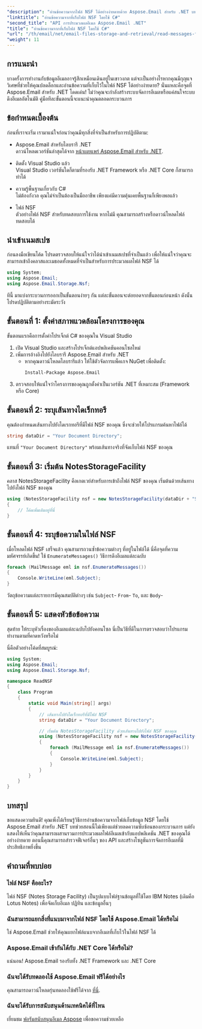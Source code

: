 ```yaml
---
"description": "อ่านข้อความจากไฟล์ NSF ได้อย่างง่ายดายด้วย Aspose.Email สำหรับ .NET บทช่วยสอนแบบทีละขั้นตอนนี้ช่วยลดความยุ่งยากในการดึงข้อมูลอีเมลด้วยตัวอย่าง C# ที่ใช้ได้จริง"
"linktitle": "อ่านข้อความจากที่เก็บไฟล์ NSF โดยใช้ C#"
"second_title": "API การประมวลผลอีเมล Aspose.Email .NET"
"title": "อ่านข้อความจากที่เก็บไฟล์ NSF โดยใช้ C#"
"url": "/th/email/net/email-files-storage-and-retrieval/read-messages-from-nsf-files-storage/"
"weight": 11
---
```


## การแนะนำ

บางครั้งการทำงานกับข้อมูลอีเมลอาจรู้สึกเหมือนเดินอยู่ในเขาวงกต แต่จะเป็นอย่างไรหากคุณมีกุญแจวิเศษที่ช่วยให้คุณปลดล็อกและอ่านข้อความที่เก็บไว้ในไฟล์ NSF ได้อย่างง่ายดาย? นั่นแหละคือจุดที่ Aspose.Email สำหรับ .NET โดดเด่น! ไม่ว่าคุณจะกำลังสร้างระบบจัดการอีเมลหรือแค่สนใจระบบดึงอีเมลอัตโนมัติ คู่มือทีละขั้นตอนนี้จะแนะนำคุณตลอดกระบวนการ

## ข้อกำหนดเบื้องต้น

ก่อนที่เราจะเริ่ม เรามาแน่ใจก่อนว่าคุณมีทุกสิ่งที่จำเป็นสำหรับการปฏิบัติตาม:

- Aspose.Email สำหรับไลบรารี .NET  
  ดาวน์โหลดเวอร์ชันล่าสุดได้จาก [หน้าเผยแพร่ Aspose.Email สำหรับ .NET](https://releases-aspose.com/email/net/).

- ติดตั้ง Visual Studio แล้ว  
  Visual Studio เวอร์ชันใดก็ตามที่รองรับ .NET Framework หรือ .NET Core ก็สามารถทำได้

- ความรู้พื้นฐานเกี่ยวกับ C#  
  ไม่ต้องกังวล คุณไม่จำเป็นต้องเป็นมืออาชีพ เพียงแค่มีความคุ้นเคยพื้นฐานก็เพียงพอแล้ว

- ไฟล์ NSF  
  ตัวอย่างไฟล์ NSF สำหรับทดสอบการใช้งาน หากไม่มี คุณสามารถสร้างหรือดาวน์โหลดไฟล์ทดสอบได้

## นำเข้าเนมสเปซ

ก่อนลงมือเขียนโค้ด โปรดตรวจสอบให้แน่ใจว่าได้นำเข้าเนมสเปซที่จำเป็นแล้ว เพื่อให้แน่ใจว่าคุณจะสามารถเข้าถึงคลาสและเมธอดทั้งหมดที่จำเป็นสำหรับการประมวลผลไฟล์ NSF ได้

```csharp
using System;
using Aspose.Email;
using Aspose.Email.Storage.Nsf;
```

ทีนี้ มาแบ่งกระบวนการออกเป็นขั้นตอนง่ายๆ กัน แต่ละขั้นตอนจะต่อยอดจากขั้นตอนก่อนหน้า ดังนั้นโปรดปฏิบัติตามอย่างระมัดระวัง

## ขั้นตอนที่ 1: ตั้งค่าสภาพแวดล้อมโครงการของคุณ

ขั้นตอนแรกคือการตั้งค่าโปรเจ็กต์ C# ของคุณใน Visual Studio

1. เปิด Visual Studio และสร้างโปรเจ็กต์แอปพลิเคชันคอนโซลใหม่
2. เพิ่มการอ้างอิงไปยังไลบรารี Aspose.Email สำหรับ .NET
   - หากคุณดาวน์โหลดไลบรารีแล้ว ให้ใช้ตัวจัดการแพ็คเกจ NuGet เพื่อติดตั้ง:
     ```bash
     Install-Package Aspose.Email
     ```
3. ตรวจสอบให้แน่ใจว่าโครงการของคุณถูกตั้งค่าเป็นเวอร์ชัน .NET ที่เหมาะสม (Framework หรือ Core)

## ขั้นตอนที่ 2: ระบุเส้นทางไดเร็กทอรี

คุณต้องกำหนดเส้นทางไปยังไดเรกทอรีที่มีไฟล์ NSF ของคุณ ซึ่งจะช่วยให้โปรแกรมค้นหาไฟล์ได้

```csharp
string dataDir = "Your Document Directory";
```

แทนที่ `"Your Document Directory"` พร้อมเส้นทางจริงที่จัดเก็บไฟล์ NSF ของคุณ

## ขั้นตอนที่ 3: เริ่มต้น NotesStorageFacility

คลาส NotesStorageFacility คือเกตเวย์สำหรับการเข้าถึงไฟล์ NSF ของคุณ เริ่มต้นด้วยเส้นทางไปยังไฟล์ NSF ของคุณ

```csharp
using (NotesStorageFacility nsf = new NotesStorageFacility(dataDir + "SampleNSF.nsf"))
{
    // โค้ดเพิ่มเติมอยู่ที่นี่
}
```

## ขั้นตอนที่ 4: ระบุข้อความในไฟล์ NSF

เมื่อโหลดไฟล์ NSF เสร็จแล้ว คุณสามารถวนซ้ำข้อความต่างๆ ที่อยู่ในไฟล์ได้ นี่คือจุดที่ความมหัศจรรย์เกิดขึ้น! ใช้ `EnumerateMessages()` วิธีการดึงอีเมลแต่ละฉบับ

```csharp
foreach (MailMessage eml in nsf.EnumerateMessages())
{
    Console.WriteLine(eml.Subject);
}
```

วัตถุข้อความแต่ละรายการมีคุณสมบัติต่างๆ เช่น `Subject`- `From`- `To`, และ `Body`-

## ขั้นตอนที่ 5: แสดงหัวข้อข้อความ

สุดท้าย ให้ระบุหัวเรื่องของอีเมลแต่ละฉบับไปยังคอนโซล นี่เป็นวิธีที่ดีในการตรวจสอบว่าโปรแกรมทำงานตามที่คาดหวังหรือไม่

นี่คือตัวอย่างโค้ดที่สมบูรณ์:

```csharp
using System;
using Aspose.Email;
using Aspose.Email.Storage.Nsf;

namespace ReadNSF
{
    class Program
    {
        static void Main(string[] args)
        {
            // เส้นทางไปยังไดเร็กทอรีที่มีไฟล์ NSF
            string dataDir = "Your Document Directory";

            // เริ่มต้น NotesStorageFacility ด้วยเส้นทางไปยังไฟล์ NSF ของคุณ
            using (NotesStorageFacility nsf = new NotesStorageFacility(dataDir + "SampleNSF.nsf"))
            {
                foreach (MailMessage eml in nsf.EnumerateMessages())
                {
                    Console.WriteLine(eml.Subject);
                }
            }
        }
    }
}
```

## บทสรุป

ขอแสดงความยินดี! คุณเพิ่งได้เรียนรู้วิธีการอ่านข้อความจากไฟล์เก็บข้อมูล NSF โดยใช้ Aspose.Email สำหรับ .NET บทช่วยสอนนี้ไม่เพียงแต่ช่วยลดความซับซ้อนของกระบวนการ แต่ยังแสดงให้เห็นว่าคุณสามารถผสานรวมการประมวลผลไฟล์อีเมลเข้ากับแอปพลิเคชัน .NET ของคุณได้อย่างง่ายดาย ตอนนี้คุณสามารถสำรวจฟีเจอร์อื่นๆ ของ API และสร้างโซลูชันการจัดการอีเมลที่มีประสิทธิภาพยิ่งขึ้น

## คำถามที่พบบ่อย

### ไฟล์ NSF คืออะไร?  
ไฟล์ NSF (Notes Storage Facility) เป็นรูปแบบไฟล์ฐานข้อมูลที่ใช้โดย IBM Notes (เดิมคือ Lotus Notes) เพื่อจัดเก็บอีเมล ปฏิทิน และข้อมูลอื่นๆ

### ฉันสามารถแยกสิ่งที่แนบมาจากไฟล์ NSF โดยใช้ Aspose.Email ได้หรือไม่  
ใช่ Aspose.Email ช่วยให้คุณแยกไฟล์แนบจากอีเมลที่เก็บไว้ในไฟล์ NSF ได้

### Aspose.Email เข้ากันได้กับ .NET Core ได้หรือไม่?  
แน่นอน! Aspose.Email รองรับทั้ง .NET Framework และ .NET Core

### ฉันจะได้รับทดลองใช้ Aspose.Email ฟรีได้อย่างไร  
คุณสามารถดาวน์โหลดรุ่นทดลองใช้ฟรีได้จาก [ที่นี่](https://releases-aspose.com/).

### ฉันจะได้รับการสนับสนุนด้านเทคนิคได้ที่ไหน  
เยี่ยมชม [ฟอรัมสนับสนุนอีเมล Aspose](https://forum.aspose.com/c/email/12/) เพื่อขอความช่วยเหลือ